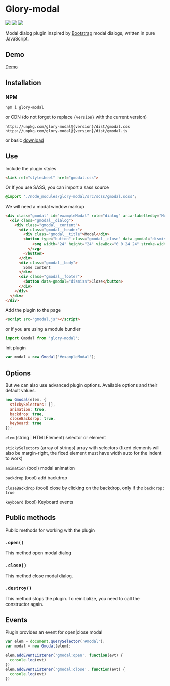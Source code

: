 # Glory-modal
<p>
  <a href="https://www.npmjs.com/package/glory-modal"><img src="https://img.shields.io/npm/v/glory-modal.svg"></a>
  <a href="https://www.npmjs.com/package/glory-modal"><img src="https://img.shields.io/npm/l/glory-modal.svg"></a>
  <a href="https://www.npmjs.com/package/glory-modal"><img src="https://img.shields.io/npm/dt/glory-modal.svg"></a>
</p>
Modal dialog plugin inspired by <a href="https://getbootstrap.com/">Bootstrap</a> modal dialogs, written in pure JavaScript.

## Demo
[Demo](https://k-ivan.github.io/glory-modal/)

## Installation

### NPM
```sh
npm i glory-modal
```

or CDN (do not forget to replace `{version}` with the current version)
```
https://unpkg.com/glory-modal@{version}/dist/gmodal.css
https://unpkg.com/glory-modal@{version}/dist/gmodal.js
```
or basic <a href="https://github.com/k-ivan/glory-modal/archive/master.zip">download</a>

## Use
Include the plugin styles
```html
<link rel="stylesheet" href="gmodal.css">
```
Or If you use SASS, you can import a sass source
```scss
@import './node_modules/glory-modal/src/scss/gmodal.scss';
```
We will need a modal window markup
```html
<div class="gmodal" id="exampleModal" role="dialog" aria-labelledby="Modal">
  <div class="gmodal__dialog">
    <div class="gmodal__content">
      <div class="gmodal__header">
        <div class="gmodal__title">Modal</div>
        <button type="button" class="gmodal__close" data-gmodal="dismiss">
            <svg width="24" height="24" viewBox="0 0 24 24" stroke-width="2" stroke-linecap="round" stroke-linejoin="round"><path d="M6.34 6.34l11.32 11.32m-11.32 0L17.66 6.34"/>
          </svg>
        </button>
      </div>
      <div class="gmodal__body">
        Some content
      </div>
      <div class="gmodal__footer">
        <button data-gmodal="dismiss">Close</button>
      </div>
    </div>
  </div>
</div>
```
Add the plugin to the page
```html
<script src="gmodal.js"></script>
```
or if you are using a module bundler
```js
import Gmodal from 'glory-modal';
```

Init plugin
```js
var modal = new Gmodal('#exampleModal');
```

## Options
But we can also use advanced plugin options. Available options and their default values.
```js
new Gmodal(elem, {
  stickySelectors: [],
  animation: true,
  backdrop: true,
  closeBackdrop: true,
  keyboard: true
});
```
`elem` (string | HTMLElement)
  selector or element

`stickySelectors` (array of strings)
  array with selectors (fixed elements will also be margin-right, the fixed element must have width auto for the indent to work)

`animation` (bool)
  modal animation

`backdrop` (bool)
  add backdrop

`closeBackdrop` (bool)
  close by clicking on the backdrop, only if the `backdrop: true`

`keyboard` (bool)
  Keyboard events

## Public methods
Public methods for working with the plugin

### `.open()`
This method open modal dialog

### `.close()`
This method close modal dialog.

### `.destroy()`
This method stops the plugin. To reinitialize, you need to call the constructor again.

## Events
Plugin provides an event for open|close modal
```js
var elem = document.querySelector('#modal');
var modal = new Gmodal(elem);

elem.addEventListener('gmodal:open', function(evt) {
  console.log(evt)
})
elem.addEventListener('gmodal:close', function(evt) {
  console.log(evt)
})
```
